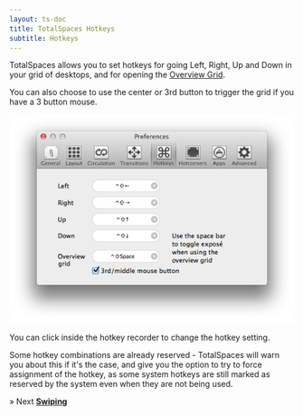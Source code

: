 ```yaml
---
layout: ts-doc
title: TotalSpaces Hotkeys
subtitle: Hotkeys
---
```


TotalSpaces allows you to set hotkeys for going Left, Right, Up and Down in your grid of desktops, and for opening the [Overview Grid](/overview).

You can also choose to use the center or 3rd button to trigger the grid if you have a 3 button mouse.

<img src="/images/hotkeys-preferences.png" class="prefs-screenshot">

You can click inside the hotkey recorder to change the hotkey setting.

Some hotkey combinations are already reserved - TotalSpaces will warn you about this if it's the case, and give you the option to try to force assignment of the hotkey, as some system hotkeys are still marked as reserved by the system even when they are not being used.

&raquo; Next [**Swiping**](/swipe)